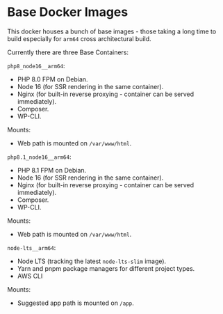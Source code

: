 # Base Docker Images

This docker houses a bunch of base images - those taking a long time to build especially for `arm64` cross architectural build.

Currently there are three Base Containers:

`php8_node16__arm64`:
- PHP 8.0 FPM on Debian.
- Node 16 (for SSR rendering in the same container).
- Nginx (for built-in reverse proxying - container can be served immediately).
- Composer.
- WP-CLI.

Mounts:
- Web path is mounted on `/var/www/html`.


`php8.1_node16__arm64`:
- PHP 8.1 FPM on Debian.
- Node 16 (for SSR rendering in the same container).
- Nginx (for built-in reverse proxying - container can be served immediately).
- Composer.
- WP-CLI.

Mounts:
- Web path is mounted on `/var/www/html`.


`node-lts__arm64`:
- Node LTS (tracking the latest `node-lts-slim` image).
- Yarn and pnpm package managers for different project types.
- AWS CLI

Mounts:
- Suggested app path is mounted on `/app`.